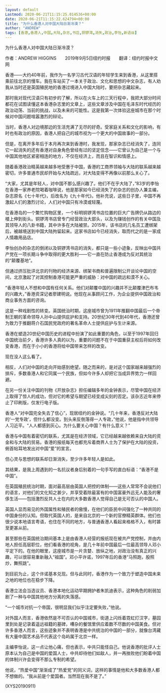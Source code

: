 ```yaml
---
layout: default
Lastmod: 2020-06-21T11:15:25.014536+00:00
date: 2020-06-21T11:15:22.624794+00:00
title: "为什么香港人对中国大陆日渐冷漠？"
author: "ANDREW"
tags: [香港,香港人,中国,大陆,杂志,书店,铜锣湾,消失,政治,李怡,新语丝]
---
```


为什么香港人对中国大陆日渐冷漠？

作者：ANDREW HIGGINS　　2019年9月5日纽约时报　　翻译：纽约时报中文网

香港——大约40年前，我作为一名学习古代汉语的年轻学生来到香港，从这里搭乘前往北京的慢车。我在车站买了一本关于政治、文化和思想的中文杂志，有人劝我从当时还是英国殖民地的香港过境进入中国大陆时，要把杂志藏起来。

那时我对现代汉语只有初步的了解，所以在火车上的三天行程中，我把大部分时间都花在试图读懂这本香港杂志里的文章上，这些文章涉及中国在毛泽东时代经历的政治动荡、当前的挑战，以及未来的可能性。这是我第一次体验这座城市在那个时候对中国问题喧嚣激烈的辩论。

当时，香港人对边境那边的生活充满了无尽的好奇。受家庭关系和文化的影响，有时也有政治的原因，香港人把自己的城市视为一个更大的中国故事的一部分。

但是，在离开多年后于本月再次来到香港时，我发现，那家杂志已经消失了，连同它一起消失的还有香港对自身角色曾经有过的坚定信念——它曾认为自己是一个与中国其他地区紧密相连的地方，不仅在经济上，而且在智识和情感上。

随着香港政治精英越来越多地受惠于中国，香港的工商界领袖与大陆的联系越来越密切，许多普通市民却开始与大陆疏远，对大陆变得不再像以前那么关心了。

“大家，尤其是年轻人，对中国不那么感兴趣了。他们不在乎大陆了，”83岁的李怡在香港一家养老院喝着咖啡说，他是那家如今已经消失了的杂志的创办人兼主编，杂志原名《七十年代》，后改名为《九十年代》。他补充说，这些日子里，中国不再激起人们的激烈讨论，人们对中国只有冷漠或轻蔑。

在香港岛的一个繁忙购物区里，一个标明铜锣湾书店位置的巨大广告牌仍从路边的楼上伸到街头。铜锣湾书店曾专门经营政治大部头，以及为赚钱创作的有关中国及其领导人的八卦书籍，其中许多在大陆被禁。2015年，该书店的几名员工遭绑架后，被越境送到中国大陆拘留起来。这家书店如今已经消失，取而代之的是一家成人情趣用品店。

李怡创办的杂志的倒闭以及铜锣湾书店的消失，都只是一些小迹象，反映出中国共产党在一项长期斗争中取得的更大胜利——它一直在防止香港成为反对其统治的“颠覆基地”。

但通过挤压批评北京的刊物的经济来源、绑架书商和普遍限制公开谈论中国的空间，北京激起了对其控制香港可能更严重的威胁：对中国的疏远和漠不关心。

“香港年轻人不想和中国有任何关系。他们对颠覆中国的兴趣并不比颠覆津巴布韦的兴趣大，”香港资深记者廖建明说。他现在从事顾问工作，为企业提供中国政治和商业事务方面的咨询。

这是一种戏剧性的转变。英国统治时期，这座城市曾为1911年推翻中国最后一个帝制王朝的革命领导人孙中山提供庇护和支持。20世纪30年代到40年代，香港还曾为致力于推翻蒋介石国民党政府的著名革命人士提供庇护与生计来源。

香港在塑造20世纪中国历史的进程中扮演了如此重要的角色，以至于1997年回归中国统治前夕，香港许多人真的以为，重要的问题不在于中国重获主权后将如何改变香港，而在于小小的香港将给中国带来怎样的改变。

现在没人这么看了。

相反，人们对中国的走向开始感到绝望。随之而来的，是对这个国家越来越强烈的排斥，多数香港人和它同属一个民族，但如今许多人却把它当成异界势力一样回避。

在另一份关注中国的刊物《开放杂志》担任编辑多年的金钟表示，尽管中国在经济上取得了惊人的成功，但对它的希望与期望已经变成尖刻的否定。该杂志近年来停止了印刷版，仅发行电子版。

香港人“对中国完全失去了信心”，现居纽约的金钟说。“几十年来，香港反对大陆的‘一党专政’，但什么都没变。到头来反倒落得一人专政，”他说，他是指中共领导人习近平。“人人都感到灰心。为什么要关心中国？有什么意义？”

香港与中国有着密切的联系，尤其是在经济领域，它已经越来越依赖来自大陆的资金和与大陆的贸易。香港的报纸每天也都充斥着商界人士为了保护在大陆的投资，俯首帖耳地发出对中国“爱”的宣言。

但心灵与思想的联系却日渐消失，至少许多年轻人是如此。

其结果，是我上周遇到的一名抗议者身后别着的一句手写的直白标语：“香港不是中国”。

在英国殖民统治时期，面对最高层由英国人把控的体制——这些人常常不会说他们的语言，对他们的文化知之甚少，并享受着除最富有的中国富豪外远无人能及的奢侈生活——包括激烈反共人士在内的大多数香港人觉得自己是无可否认的中国人。

英国人显而易见的外国属性和殖民者的傲慢，在他们的臣民中间强化了一种共同的中国身份的认知。但取代英国人的，是来自北京的一个新的官僚精英群体。他们也很少说本地语言粤语，也住在不同的地方，与普通香港人看起来格格不入，有时甚至更甚从前。

甚至那些在英国统治期间基本上是由香港人经营的报纸现在被共产党控制，并由内地人担任高层职位，他们看香港的视角，是几十年前中国最后一位最高领导人邓小平定下的。在他的眼里，这座城市是一片贪婪、放纵之地，对政治没有真正的兴趣，可以很容易重新融入“祖国”。邓小平许诺，1997年后的香港“马照跑，股照炒，舞照跳”。

到目前为止，这个许诺基本兑现。但与此同时，香港作为一个致力于塑造中国未来之地的地位也在稳步下降。

香港立法会当选议员、香港本地化运动早期拥护者朱凯迪表示，这种角色的削弱加剧了一种与中国其他地方分离的失落感。

“一个城市对抗一个帝国，很明显我们似乎注定要失败，”他说。

对外国人而言，香港依然是不可否认的中国城市，街道上闪烁着霓虹灯汉字，墓园里到处是记录着遥远祖籍的墓碑，嘈杂的餐馆里供应着数不尽数的中国美食。但对许多香港人而言，这些迹象并不表明香港是中共统治的中国的一部分，就像台湾藏有大量中国艺术品不代表这个岛屿属于北京一样。

主编李怡说，这一点让他心痛，但也表示，中共只能怪自己。他说香港的批评人士原本认为自己是中国的爱国人士，中共却待他们如敌人，并一再挫败他们盼着中国的体制兴许会变得不那么专制的希望。

他说，“热爱中国”渐渐成了“热爱党”的同义词，这样的事情是他和大多数香港人都不想做的。“我从前是个爱国者。当然现在我不是了。”

(XYS20190911)

